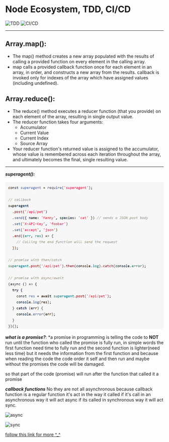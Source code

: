 # Node Ecosystem, TDD, CI/CD

![TDD](http://19yw4b240vb03ws8qm25h366-wpengine.netdna-ssl.com/wp-content/uploads/Test-driven-development-cycle-Cybus-Nordic-APIs.png)
![CI/CD](https://wpblog.semaphoreci.com/wp-content/uploads/2020/02/cic-cd-explained.jpg)

____________

## Array.map():

* The map() method creates a new array populated with the results of calling a provided function on every element in the calling array.
* map calls a provided callback function once for each element in an array, in order, and constructs a new array from the results. callback is invoked only for indexes of the array which have assigned values (including undefined).


## Array.reduce():
* The reduce() method executes a reducer function (that you provide) on each element of the array, resulting in single output value.
* The reducer function takes four arguments:
    - Accumulator
    - Current Value
    - Current Index
    - Source Array
* Your reducer function's returned value is assigned to the accumulator, whose value is remembered across each iteration throughout the array, and ultimately becomes the final, single resulting value.

____________

***superagent():***

![57](https://github.com/BayanAbualhaj/reading-notes401/blob/master/img/Screenshot%20(79).png?raw=true)



***what is a promise?***:
*a promise in programming is telling the code to **NOT** run until the function who called the promise is fully run, in simple words the first function need time to fully run and the second function is lighter(need less time) but it needs the information from the first function and because when reading the code the code order it self and then run and maybe without the promises the code will be damaged. 


so that part of the code (promise) will run after the function that called it a promise 


***callback functions***
No they are not all asynchronous because callback function is a regular function it's act in the way it called if it's call in an asynchronous way it will act async if its called in synchronous way it will act sync. 


![async](https://res.cloudinary.com/practicaldev/image/fetch/s--5e204O-Y--/c_limit%2Cf_auto%2Cfl_progressive%2Cq_auto%2Cw_880/https://dev-to-uploads.s3.amazonaws.com/i/rjqf7w2vmlxxz5ez0dbz.png)



![sync](https://res.cloudinary.com/practicaldev/image/fetch/s--dqZaqp09--/c_limit%2Cf_auto%2Cfl_progressive%2Cq_auto%2Cw_880/https://dev-to-uploads.s3.amazonaws.com/i/hyaxexxqnkl9ymxrjlh4.png)



[follow this link for more ^_^](https://dev.to/marek/are-callbacks-always-asynchronous-bah)


